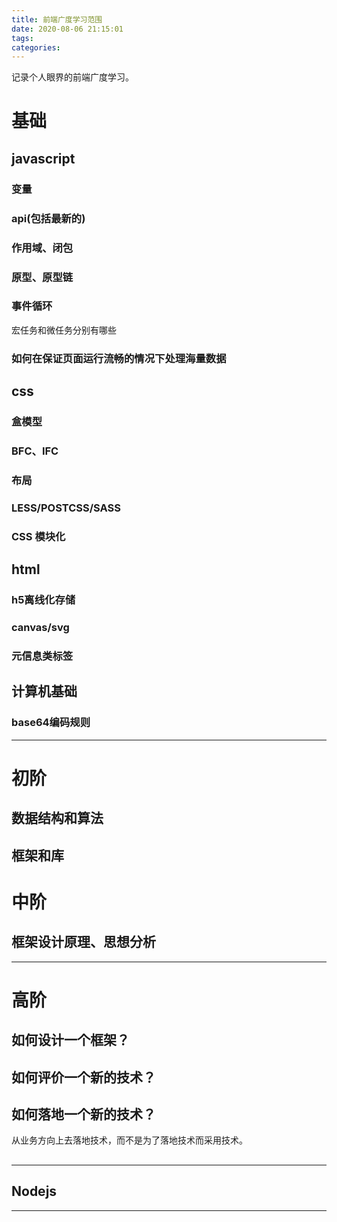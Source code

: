 ```yaml
---
title: 前端广度学习范围
date: 2020-08-06 21:15:01
tags:
categories:
---
```


记录个人眼界的前端广度学习。

# 基础

## javascript
### 变量
### api(包括最新的)
### 作用域、闭包
### 原型、原型链
### 事件循环
宏任务和微任务分别有哪些
### 如何在保证页面运行流畅的情况下处理海量数据

## css
### 盒模型
### BFC、IFC
### 布局
### LESS/POSTCSS/SASS
### CSS 模块化



## html
### h5离线化存储
### canvas/svg
### 元信息类标签




## 计算机基础
### base64编码规则


___

# 初阶

## 数据结构和算法
## 框架和库


# 中阶
## 框架设计原理、思想分析


___
# 高阶

## 如何设计一个框架？
## 如何评价一个新的技术？
## 如何落地一个新的技术？
从业务方向上去落地技术，而不是为了落地技术而采用技术。

## 
___

## Nodejs


___
## 

